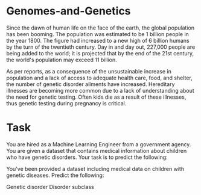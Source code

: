 # Genomes-and-Genetics
Since the dawn of human life on the face of the earth, the global population has been booming. The population was estimated to be 1 billion people in the year 1800. The figure had increased to a new high of 6 billion humans by the turn of the twentieth century. Day in and day out, 227,000 people are being added to the world; it is projected that by the end of the 21st century, the world's population may exceed 11 billion.

As per reports, as a consequence of the unsustainable increase in population and a lack of access to adequate health care, food, and shelter, the number of genetic disorder ailments have increased. Hereditary illnesses are becoming more common due to a lack of understanding about the need for genetic testing. Often kids die as a result of these illnesses, thus genetic testing during pregnancy is critical.

# Task

You are hired as a Machine Learning Engineer from a government agency. You are given a dataset that contains medical information about children who have genetic disorders. Your task is to predict the following:


You've been provided a dataset including medical data on children with genetic diseases. Predict the following:

Genetic disorder 
Disorder subclass
